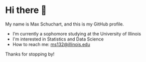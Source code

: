 # Hi there 👋

My name is Max Schuchart, and this is my GitHub profile. 

- I’m currently a sophomore studying at the University of Illinois
- I'm interested in Statistics and Data Science
- How to reach me: ms132@illinois.edu

Thanks for stopping by!

